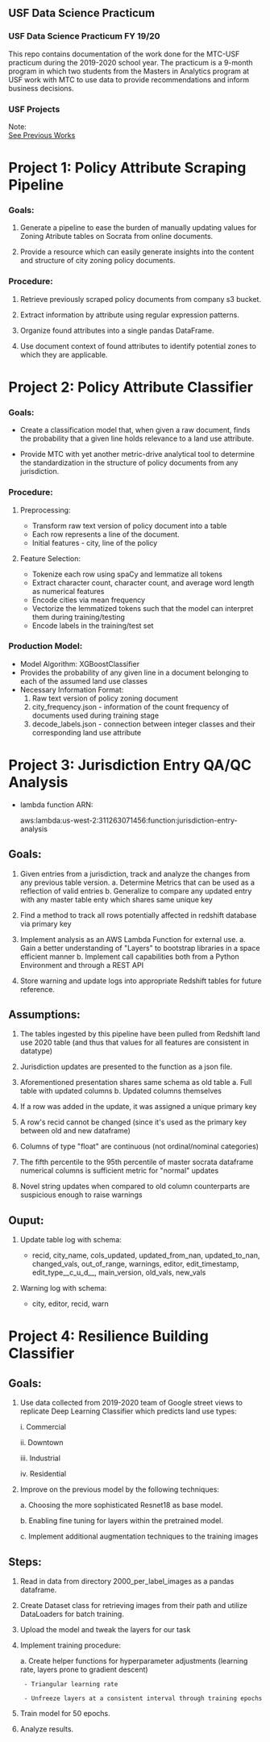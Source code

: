 ## USF Data Science Practicum

### USF Data Science Practicum FY 19/20

This repo contains documentation of the work done for the MTC-USF practicum during the 2019-2020 school year. The practicum is a 9-month program in which two students from the Masters in Analytics program at USF work with MTC to use data to provide recommendations and inform business decisions.

### USF Projects




Note:  
[See Previous Works](https://github.com/BayAreaMetro/eps-projects/blob/master/README.md)

# Project 1:  Policy Attribute Scraping Pipeline

### Goals:

1. Generate a pipeline to ease the burden of manually updating values for Zoning Atribute tables on Socrata from online documents.

2. Provide a resource which can easily generate insights into the content and structure of city zoning policy documents.

### Procedure:

1. Retrieve previously scraped policy documents from company s3 bucket.

2. Extract information by attribute using regular expression patterns.

3. Organize found attributes into a single pandas DataFrame.

4. Use document context of found attributes to identify potential zones to which they are applicable.

# Project 2: Policy Attribute Classifier

### Goals:

- Create a classification model that, when given a raw document, finds the probability that a given line holds relevance to a land use attribute.

- Provide MTC with yet another metric-drive analytical tool to determine the standardization in the structure of policy documents from any jurisdiction.

### Procedure:

1. Preprocessing:
    - Transform raw text version of policy document into a table
    - Each row represents a line of the document.
    - Initial features - city, line of the policy


2. Feature Selection:
    - Tokenize each row using spaCy and lemmatize all tokens
    - Extract character count, character count, and average word length as numerical features
    - Encode cities via mean frequency
    - Vectorize the lemmatized tokens such that the model can interpret them during training/testing
    - Encode labels in the training/test set
    
### Production Model:

- Model Algorithm: XGBoostClassifier
- Provides the probability of any given line in a document belonging to each of the assumed land use classes
- Necessary Information Format:
    1. Raw text version of policy zoning document
    2. city_frequency.json - information of the count frequency of documents used during training stage
    3. decode_labels.json - connection between integer classes and their corresponding land use attribute
  
 
# Project 3: Jurisdiction Entry QA/QC Analysis

- lambda function ARN: 

    aws:lambda:us-west-2:311263071456:function:jurisdiction-entry-analysis

## Goals: 
1. Given entries from a jurisdiction, track and analyze the changes from any previous table version.
    a. Determine Metrics that can be used as a reflection of valid entries
    b. Generalize to compare any updated entry with any master table enty which shares same unique key
    
2. Find a method to track all rows potentially affected in redshift database via primary key
    
3. Implement analysis as an AWS Lambda Function for external use.
    a. Gain a better understanding of "Layers" to bootstrap libraries in a space efficient manner
    b. Implement call capabilities both from a Python Environment and through a REST API
        
4. Store warning and update logs into appropriate Redshift tables for future reference.


## Assumptions:
1. The tables ingested by this pipeline have been pulled from Redshift land use 2020 table (and thus that values for all features are consistent in datatype)

2. Jurisdiction updates are presented to the function as a json file.
    
3. Aforementioned presentation shares same schema as old table
    a. Full table with updated columns
    b. Updated columns themselves

4. If a row was added in the update, it was assigned a unique primary key

5. A row's recid cannot be changed (since it's used as the primary key between old and new dataframe)

6. Columns of type "float" are continuous (not ordinal/nominal categories)

7. The fifth percentile to the 95th percentile of master socrata dataframe numerical columns is sufficient metric for "normal" updates

8. Novel string updates when compared to old column counterparts are suspicious enough to raise warnings
    

## Ouput:

1. Update table log with schema:
    - recid, city_name, cols_updated, updated_from_nan, updated_to_nan, changed_vals, out_of_range, warnings, editor, edit_timestamp, edit_type__c_u_d__, main_version, old_vals, new_vals

2. Warning log with schema:
    - city, editor, recid, warn

# Project 4: Resilience Building Classifier 

## Goals:

1. Use data collected from 2019-2020 team of Google street views to replicate Deep Learning Classifier which predicts land use types:

    i. Commercial
    
    ii. Downtown
    
    iii. Industrial
    
    iv. Residential

2. Improve on the previous model by the following techniques:

    a. Choosing the more sophisticated Resnet18 as base model.
    
    b. Enabling fine tuning for layers within the pretrained model.
    
    c. Implement additional augmentation techniques to the training images
    

## Steps:

1. Read in data from directory 2000_per_label_images as a pandas dataframe.

2. Create Dataset class for retrieving images from their path and utilize DataLoaders for batch training.

3. Upload the model and tweak the layers for our task

4. Implement training procedure:

    a. Create helper functions for hyperparameter adjustments (learning rate, layers prone to gradient descent)
    
        - Triangular learning rate
        
        - Unfreeze layers at a consistent interval through training epochs
        
5. Train model for 50 epochs.

6. Analyze results.

